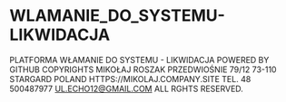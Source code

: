 # WLAMANIE_DO_SYSTEMU-LIKWIDACJA
PLATFORMA WŁAMANIE DO SYSTEMU - LIKWIDACJA
POWERED BY GITHUB
COPYRIGHTS MIKOŁAJ ROSZAK PRZEDWIOŚNIE 79/12 73-110 STARGARD POLAND
HTTPS://MIKOLAJ.COMPANY.SITE TEL. 48 500487977 UL.ECHO12@GMAIL.COM
ALL RGHTS RESERVED.
